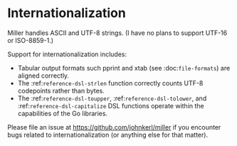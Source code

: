 <!---  PLEASE DO NOT EDIT DIRECTLY. EDIT THE .md.in FILE PLEASE. --->
# Internationalization

Miller handles ASCII and UTF-8 strings. (I have no plans to support UTF-16 or ISO-8859-1.)

Support for internationalization includes:

* Tabular output formats such pprint and xtab (see :doc:`file-formats`) are aligned correctly.
* The :ref:`reference-dsl-strlen` function correctly counts UTF-8 codepoints rather than bytes.
* The :ref:`reference-dsl-toupper`, :ref:`reference-dsl-tolower`, and :ref:`reference-dsl-capitalize` DSL functions operate within the capabilities of the Go libraries.

Please file an issue at https://github.com/johnkerl/miller if you encounter bugs related to internationalization (or anything else for that matter).
